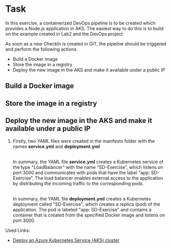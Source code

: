 # Task
In this exercise, a containerized DevOps pipeline is to be created which provides a Node.js application in AKS. The easiest way to do this is to build on the example created in Lab2 and the DevOps project

As soon as a new CheckIn is created in GIT, the pipeline should be triggered and perform the following actions.
- Build a Docker image
- Store the image in a registry
- Deploy the new image in the AKS and make it available under a public IP

## Build a Docker image

## Store the image in a registry

## Deploy the new image in the AKS and make it available under a public IP

1. Firstly, two YAML files were created in the manifests folder with the names **service.yml** and **deployment.yml** <br><br>

    In summary, the YAML file **service.yml** creates a Kubernetes service of the type "LoadBalancer" with the name "SD-Exercise", which listens on port 3000 and communicates with pods that have the label "app: SD-Exercise". The load balancer enables external access to the application by distributing the incoming traffic to the corresponding pods. <br><br>

    In summary, the YAML file **deployment.yml** creates a Kubernetes deployment called "SD-Exercise", which creates a replica (pod) of the application. The pod is labeled "app: SD-Exercise" and contains a container that is created from the specified Docker image and listens on port 3000.

Used Links:
- [Deploy an Azure Kubernetes Service (AKS) cluster](https://learn.microsoft.com/en-us/azure/aks/learn/quick-kubernetes-deploy-portal?tabs=azure-cli)


